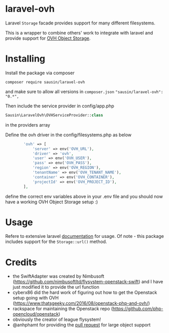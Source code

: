 # laravel-ovh
Laravel `Storage` facade provides support for many different filesystems.

This is a wrapper to combine others' work to integrate with laravel and provide support for [OVH Object Storage](https://www.ovh.ie/public-cloud/storage/object-storage/).

# Installing

Install the package via composer

`composer require sausin/laravel-ovh`

and make sure to allow all versions in `composer.json`
`"sausin/laravel-ovh": "0.*",`

Then include the service provider in config/app.php
```php
Sausin\LaravelOvh\OVHServiceProvider::class
```
in the providers array

Define the ovh driver in the config/filesystems.php
as below
```php
        'ovh' => [
            'server' => env('OVH_URL'),
            'driver' => 'ovh',
            'user' => env('OVH_USER'),
            'pass' => env('OVH_PASS'),
            'region' => env('OVH_REGION'),
            'tenantName' => env('OVH_TENANT_NAME'),
            'container' => env('OVH_CONTAINER'),
            'projectId' => env('OVH_PROJECT_ID'),
        ],
```

define the correct env variables above in your .env file and you should now have a working OVH Object Storage setup :)

# Usage

Refere to extensive laravel [documentation](https://laravel.com/docs/5.4/filesystem) for usage. Of note - this package includes support for the `Storage::url()` method.

# Credits
- the SwiftAdapter was created by Nimbusoft (https://github.com/nimbusoftltd/flysystem-openstack-swift) and I have just modified it to provide the url function
- cyberx86 did the hard work of figuring out how to get the Openstack setup going with OVH (https://www.thatsgeeky.com/2016/08/openstack-php-and-ovh/)
- rackspace for maintaining the Openstack repo (https://github.com/php-opencloud/openstack)
- obviously the creator of league flysystem!
- @anhphamt for providing the [pull request](https://github.com/nimbusoftltd/flysystem-openstack-swift/pull/3) for large object support